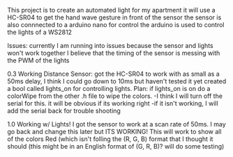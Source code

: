 This project is to create an automated light for my apartment
it will use a HC-SR04 to get the hand wave gesture in front of the sensor
the sensor is also connnected to a arduino nano for control
the arduino is used to control the lights of a WS2812


Issues:
	currently I am running into issues because the sensor and lights won't work together
		I believe that the timing of the sensor is messing with the PWM of the lights


0.3 Working Distance Sensor:
	got the HC-SR04 to work with as small as a 50ms delay, I think I could go down to 10ms but haven't tested it yet
	created a bool called lights_on for controlling lights. 
	Plan: if lights_on is on do a colorWipe from the other .h file to wipe the colors.
		-I think I will turn off the serial for this. it will be obvious if its working right
		-if it isn't working, I will add the serial back for trouble shooting

1.0 Working w/ Lights!
	I got the sensor to work at a scan rate of 50ms. I may go back and change this later but ITS WORKING!
	This will work to show all of the colors Red (which isn't folling the (R, G, B) format that I thought it should
		(this might be in an English format of (G, R, B)? will do some testing)
	
